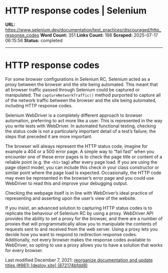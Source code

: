 # HTTP response codes | Selenium

**URL:** https://www.selenium.dev/documentation/test_practices/discouraged/http_response_codes
**Word Count:** 351
**Links Count:** 198
**Scraped:** 2025-07-17 06:15:56
**Status:** completed

---

# HTTP response codes

For some browser configurations in Selenium RC, Selenium acted as a proxy between the browser and the site being automated. This meant that all browser traffic passed through Selenium could be captured or manipulated. The `captureNetworkTraffic()` method purported to capture all of the network traffic between the browser and the site being automated, including HTTP response codes.

Selenium WebDriver is a completely different approach to browser automation, preferring to act more like a user. This is represented in the way you write tests with WebDriver. In automated functional testing, checking the status code is not a particularly important detail of a test’s failure; the steps that preceded it are more important.

The browser will always represent the HTTP status code, imagine for example a 404 or a 500 error page. A simple way to “fail fast” when you encounter one of these error pages is to check the page title or content of a reliable point \(e.g. the `<h1>` tag\) after every page load. If you are using the page object model, you can include this check in your class constructor or similar point where the page load is expected. Occasionally, the HTTP code may even be represented in the browser’s error page and you could use WebDriver to read this and improve your debugging output.

Checking the webpage itself is in line with WebDriver’s ideal practice of representing and asserting upon the user’s view of the website.

If you insist, an advanced solution to capturing HTTP status codes is to replicate the behaviour of Selenium RC by using a proxy. WebDriver API provides the ability to set a proxy for the browser, and there are a number of proxies that will programmatically allow you to manipulate the contents of requests sent to and received from the web server. Using a proxy lets you decide how you want to respond to redirection response codes. Additionally, not every browser makes the response codes available to WebDriver, so opting to use a proxy allows you to have a solution that works for every browser.

Last modified December 7, 2021: [reorganize documentation and update titles \(\#861\) \[deploy site\] \(872174bfdd8\)](https://github.com/SeleniumHQ/seleniumhq.github.io/commit/872174bfdd83abf0446f796914acf3e875eeddc6)